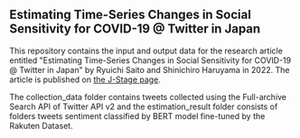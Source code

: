 ## Estimating Time-Series Changes in Social Sensitivity for COVID-19 @ Twitter in Japan

This repository contains the input and output data for the research article entitled "Estimating Time-Series Changes in Social Sensitivity for COVID-19 @ Twitter in Japan" by Ryuichi Saito and Shinichiro Haruyama in 2022. The article is published on [the J-Stage page](https://www.jstage.jst.go.jp/article/tjsai/37/3/37_37-3_C-L91/_article). 

The collection_data folder contains tweets collected using the Full-archive Search API of Twitter API v2 and the estimation_result folder consists of folders tweets sentiment classified by BERT model fine-tuned by the Rakuten Dataset. 

